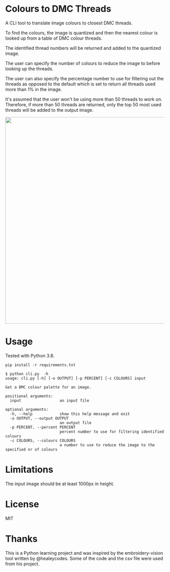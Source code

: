 # Colours to DMC Threads

A CLI tool to translate image colours to closest DMC threads.

To find the colours, the image is quantized and then the nearest colour is looked up from a table of DMC colour threads.

The identified thread numbers will be returned and added to the quantized image.

The user can specify the number of colours to reduce the image to before looking up the threads.

The user can also specify the percentage number to use for filtering out the threads as opposed to the default which is set to return all threads used more than 1% in the image.

It's assumed that the user won't be using more than 50 threads to work on. Therefore, if more than 50 threads are returned, only the top 50 most used threads will be added to the output image.

<img src="https://github.com/kkumykova/colour_to_dmc/blob/master/examples/roses_dmc_palette.jpg" data-canonical-src="https://github.com/kkumykova/colour_to_dmc/blob/master/examples/roses_dmc_palette.jpg" width="650" />

# Usage

Tested with Python 3.8.

```
pip install -r requirements.txt
```
```
$ python cli.py  -h
usage: cli.py [-h] [-o OUTPUT] [-p PERCENT] [-c COLOURS] input

Get a DMC colour palette for an image.

positional arguments:
  input                 an input file

optional arguments:
  -h, --help            show this help message and exit
  -o OUTPUT, --output OUTPUT
                        an output file
  -p PERCENT, --percent PERCENT
                        percent number to use for filtering identified colours
  -c COLOURS, --colours COLOURS
                        a number to use to reduce the image to the specified nr of colours

```
# Limitations
The input image should be at least 1000px in height.


# License
MIT

# Thanks
This is a Python learning project and was inspired by the embroidery-vision tool written by @healeycodes. Some of the code and the csv file were used from his project.



